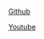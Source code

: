 [Github](https://github.com/TruongChiDien/ML_Project_FastAPI.git)

[Youtube](https://youtu.be/zsxWKfsG3G0)
